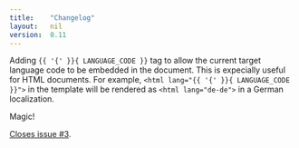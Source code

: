 ```yaml
---
title:    "Changelog"
layout:   nil
version:  0.11
---
```

Adding `{{ '{' }}{ LANGUAGE_CODE }}` tag to allow the current target language
code to be embedded in the document.  This is expecially useful for
HTML documents.  For example, `<html lang="{{ '{' }}{ LANGUAGE_CODE }}">` in
the template will be rendered as `<html lang="de-de">` in a German
localization.

Magic!

[Closes issue #3][gh-3].

[gh-3]: http://github.com/mikewest/static_gettext/issues#issue/3
